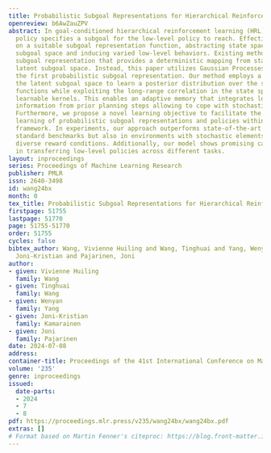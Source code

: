 ```yaml
---
title: Probabilistic Subgoal Representations for Hierarchical Reinforcement Learning
openreview: b6AwZauZPV
abstract: In goal-conditioned hierarchical reinforcement learning (HRL), a high-level
  policy specifies a subgoal for the low-level policy to reach. Effective HRL hinges
  on a suitable subgoal representation function, abstracting state space into latent
  subgoal space and inducing varied low-level behaviors. Existing methods adopt a
  subgoal representation that provides a deterministic mapping from state space to
  latent subgoal space. Instead, this paper utilizes Gaussian Processes (GPs) for
  the first probabilistic subgoal representation. Our method employs a GP prior on
  the latent subgoal space to learn a posterior distribution over the subgoal representation
  functions while exploiting the long-range correlation in the state space through
  learnable kernels. This enables an adaptive memory that integrates long-range subgoal
  information from prior planning steps allowing to cope with stochastic uncertainties.
  Furthermore, we propose a novel learning objective to facilitate the simultaneous
  learning of probabilistic subgoal representations and policies within a unified
  framework. In experiments, our approach outperforms state-of-the-art baselines in
  standard benchmarks but also in environments with stochastic elements and under
  diverse reward conditions. Additionally, our model shows promising capabilities
  in transferring low-level policies across different tasks.
layout: inproceedings
series: Proceedings of Machine Learning Research
publisher: PMLR
issn: 2640-3498
id: wang24bx
month: 0
tex_title: Probabilistic Subgoal Representations for Hierarchical Reinforcement Learning
firstpage: 51755
lastpage: 51770
page: 51755-51770
order: 51755
cycles: false
bibtex_author: Wang, Vivienne Huiling and Wang, Tinghuai and Yang, Wenyan and Kamarainen,
  Joni-Kristian and Pajarinen, Joni
author:
- given: Vivienne Huiling
  family: Wang
- given: Tinghuai
  family: Wang
- given: Wenyan
  family: Yang
- given: Joni-Kristian
  family: Kamarainen
- given: Joni
  family: Pajarinen
date: 2024-07-08
address:
container-title: Proceedings of the 41st International Conference on Machine Learning
volume: '235'
genre: inproceedings
issued:
  date-parts:
  - 2024
  - 7
  - 8
pdf: https://proceedings.mlr.press/v235/wang24bx/wang24bx.pdf
extras: []
# Format based on Martin Fenner's citeproc: https://blog.front-matter.io/posts/citeproc-yaml-for-bibliographies/
---
```

